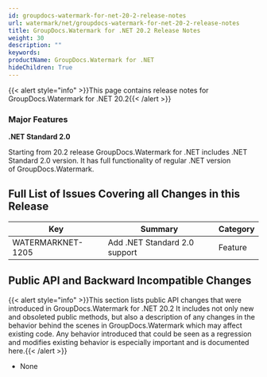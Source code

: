 ```yaml
---
id: groupdocs-watermark-for-net-20-2-release-notes
url: watermark/net/groupdocs-watermark-for-net-20-2-release-notes
title: GroupDocs.Watermark for .NET 20.2 Release Notes
weight: 30
description: ""
keywords: 
productName: GroupDocs.Watermark for .NET
hideChildren: True
---
```

{{< alert style="info" >}}This page contains release notes for GroupDocs.Watermark for .NET 20.2{{< /alert >}}

### Major Features

**.NET Standard 2.0**

Starting from 20.2 release GroupDocs.Watermark for .NET includes .NET Standard 2.0 version. It has full functionality of regular .NET version of GroupDocs.Watermark.

## Full List of Issues Covering all Changes in this Release

| Key | Summary | Category |
| --- | --- | --- |
| WATERMARKNET-1205 | Add .NET Standard 2.0 support | Feature |

## Public API and Backward Incompatible Changes

{{< alert style="info" >}}This section lists public API changes that were introduced in GroupDocs.Watermark for .NET 20.2 It includes not only new and obsoleted public methods, but also a description of any changes in the behavior behind the scenes in GroupDocs.Watermark which may affect existing code. Any behavior introduced that could be seen as a regression and modifies existing behavior is especially important and is documented here.{{< /alert >}}

* None
